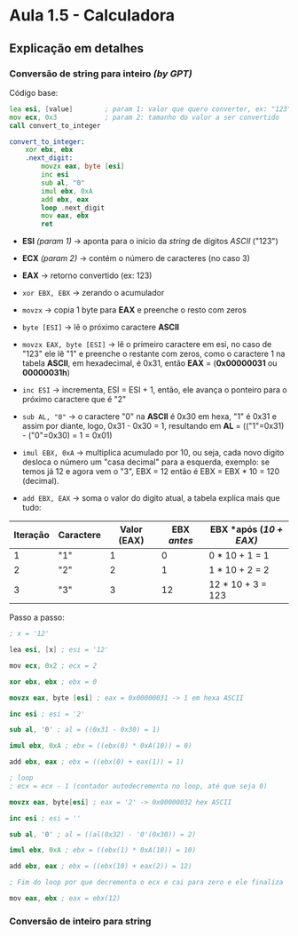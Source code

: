 # Aula 1.5 - Calculadora

## Explicação em detalhes

### Conversão de string para inteiro *(by GPT)*

Código base:

```.asm
lea esi, [value]        ; param 1: valor que quero converter, ex: "123"
mov ecx, 0x3            ; param 2: tamanho do valor a ser convertido
call convert_to_integer 

convert_to_integer:
    xor ebx, ebx
    .next_digit:
        movzx eax, byte [esi]
        inc esi
        sub al, "0"
        imul ebx, 0xA
        add ebx, eax
        loop .next_digit
        mov eax, ebx
        ret
```

- **ESI** *(param 1)* -> aponta para o início da *string* de dígitos *ASCII* ("123")
- **ECX** *(param 2)* -> contém o número de caracteres (no caso 3)
- **EAX** -> retorno convertido (ex: 123)

- `xor EBX, EBX` -> zerando o acumulador
- `movzx` -> copia 1 byte para **EAX** e preenche o resto com zeros
- `byte [ESI]` -> lê o próximo caractere **ASCII**
- `movzx EAX, byte [ESI]` -> lê o primeiro caractere em esi, no caso de "123" ele lê "1" e preenche o restante com zeros, como o caractere 1 na tabela **ASCII**, em hexadecimal, é 0x31, então **EAX** = (**0x00000031** ou **00000031h**)
- `inc ESI` -> incrementa, ESI = ESI + 1, então, ele avança o ponteiro para o próximo caractere que é "2"
- `sub AL, "0"` -> o caractere "0" na **ASCII** é 0x30 em hexa, "1" é 0x31 e assim por diante, logo, 0x31 - 0x30 = 1, resultando em **AL** = (("1"=0x31) - ("0"=0x30) = 1 = 0x01)
- `imul EBX, 0xA` -> multiplica acumulado por 10, ou seja, cada novo dígito desloca o número um "casa decimal" para a esquerda, exemplo: se temos já 12 e agora vem o "3", EBX = 12 então é EBX = EBX * 10 = 120 (decimal).
- `add EBX, EAX` -> soma o valor do digito atual, a tabela explica mais que tudo:

| Iteração | Caractere | Valor **(EAX)** | **EBX** *antes* | **EBX** *após (*10 + **EAX**)* |
| -------- | --------- | --------------- | --------------- | ------------------------------ |
|    1     |    "1"    |        1        |        0        |         0 * 10 + 1 = 1         |
|    2     |    "2"    |        2        |        1        |         1 * 10 + 2 = 2         |
|    3     |    "3"    |        3        |        12       |         12 * 10 + 3 = 123      |

Passo a passo:

```s
; x = '12'

lea esi, [x] ; esi = '12'

mov ecx, 0x2 ; ecx = 2

xor ebx, ebx ; ebx = 0

movzx eax, byte [esi] ; eax = 0x00000031 -> 1 em hexa ASCII

inc esi ; esi = '2'

sub al, '0' ; al = ((0x31 - 0x30) = 1)

imul ebx, 0xA ; ebx = ((ebx(0) * 0xA(10)) = 0)

add ebx, eax ; ebx = ((ebx(0) + eax(1)) = 1)

; loop
; ecx = ecx - 1 (contador autodecrementa no loop, até que seja 0)

movzx eax, byte[esi] ; eax = '2' -> 0x00000032 hex ASCII

inc esi ; esi = ''

sub al, '0' ; al = ((al(0x32) - '0'(0x30)) = 2)

imul ebx, 0xA ; ebx = ((ebx(1) * 0xA(10)) = 10)

add ebx, eax ; ebx = ((ebx(10) + eax(2)) = 12)

; Fim do loop por que decrementa o ecx e cai para zero e ele finaliza

mov eax, ebx ; eax = ebx(12)
```

### Conversão de inteiro para string

